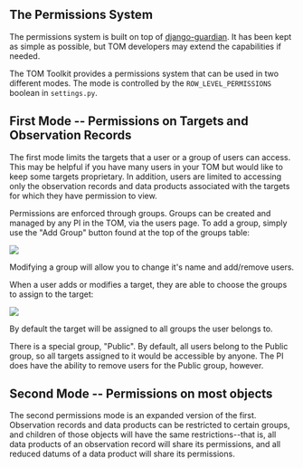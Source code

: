 The Permissions System
---

The permissions system is built on top of
[django-guardian](https://django-guardian.readthedocs.io/en/stable/). It has been
kept as simple as possible, but TOM developers may extend the capabilities if
needed.

The TOM Toolkit provides a permissions system that can be used in two different modes. The mode is controlled by the
`ROW_LEVEL_PERMISSIONS` boolean in `settings.py`.


First Mode -- Permissions on Targets and Observation Records
---


The first mode limits the targets that a user or a group of users can access. This may be helpful if you have many
users in your TOM but would like to keep some targets proprietary. In addition, users are limited to accessing only the
observation records and data products associated with the targets for which they have permission to view.

Permissions are enforced through groups. Groups can be created and managed by any
PI in the TOM, via the users page. To add a group, simply use the "Add Group"
button found at the top of the groups table:


![](/_static/permissions_doc/addgroup.png)

Modifying a group will allow you to change it's name and add/remove users.

When a user adds or modifies a target, they are able to choose the groups to
assign to the target:


![](/_static/permissions_doc/targetgroups.png)


By default the target will be assigned to all groups the user belongs to.

There is a special group, "Public". By default, all users belong to the Public
group, so all targets assigned to it would be accessible by anyone. The PI does
have the ability to remove users for the Public group, however.


Second Mode -- Permissions on most objects
---

The second permissions mode is an expanded version of the first. Observation records and data products can be restricted
to certain groups, and children of those objects will have the same restrictions--that is, all data products of an
observation record will share its permissions, and all reduced datums of a data product will share its permissions.
